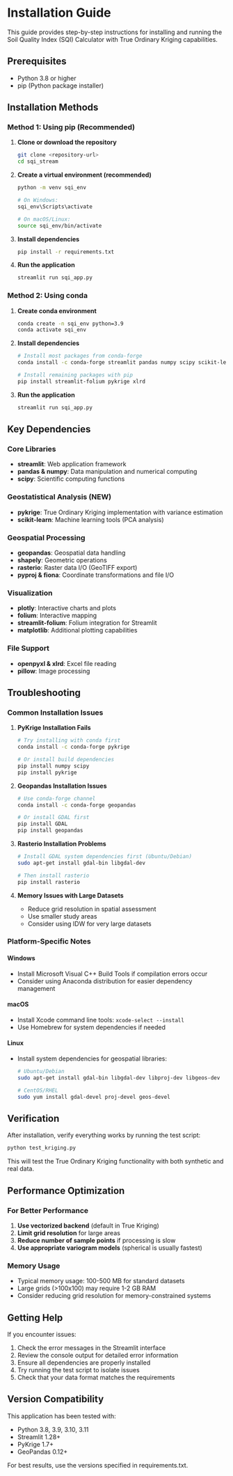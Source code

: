 # Installation Guide

This guide provides step-by-step instructions for installing and running the Soil Quality Index (SQI) Calculator with True Ordinary Kriging capabilities.

## Prerequisites

- Python 3.8 or higher
- pip (Python package installer)

## Installation Methods

### Method 1: Using pip (Recommended)

1. **Clone or download the repository**
   ```bash
   git clone <repository-url>
   cd sqi_stream
   ```

2. **Create a virtual environment (recommended)**
   ```bash
   python -m venv sqi_env
   
   # On Windows:
   sqi_env\Scripts\activate
   
   # On macOS/Linux:
   source sqi_env/bin/activate
   ```

3. **Install dependencies**
   ```bash
   pip install -r requirements.txt
   ```

4. **Run the application**
   ```bash
   streamlit run sqi_app.py
   ```

### Method 2: Using conda

1. **Create conda environment**
   ```bash
   conda create -n sqi_env python=3.9
   conda activate sqi_env
   ```

2. **Install dependencies**
   ```bash
   # Install most packages from conda-forge
   conda install -c conda-forge streamlit pandas numpy scipy scikit-learn geopandas plotly folium rasterio shapely openpyxl matplotlib pillow
   
   # Install remaining packages with pip
   pip install streamlit-folium pykrige xlrd
   ```

3. **Run the application**
   ```bash
   streamlit run sqi_app.py
   ```

## Key Dependencies

### Core Libraries
- **streamlit**: Web application framework
- **pandas & numpy**: Data manipulation and numerical computing
- **scipy**: Scientific computing functions

### Geostatistical Analysis (NEW)
- **pykrige**: True Ordinary Kriging implementation with variance estimation
- **scikit-learn**: Machine learning tools (PCA analysis)

### Geospatial Processing
- **geopandas**: Geospatial data handling
- **shapely**: Geometric operations
- **rasterio**: Raster data I/O (GeoTIFF export)
- **pyproj & fiona**: Coordinate transformations and file I/O

### Visualization
- **plotly**: Interactive charts and plots
- **folium**: Interactive mapping
- **streamlit-folium**: Folium integration for Streamlit
- **matplotlib**: Additional plotting capabilities

### File Support
- **openpyxl & xlrd**: Excel file reading
- **pillow**: Image processing

## Troubleshooting

### Common Installation Issues

1. **PyKrige Installation Fails**
   ```bash
   # Try installing with conda first
   conda install -c conda-forge pykrige
   
   # Or install build dependencies
   pip install numpy scipy
   pip install pykrige
   ```

2. **Geopandas Installation Issues**
   ```bash
   # Use conda-forge channel
   conda install -c conda-forge geopandas
   
   # Or install GDAL first
   pip install GDAL
   pip install geopandas
   ```

3. **Rasterio Installation Problems**
   ```bash
   # Install GDAL system dependencies first (Ubuntu/Debian)
   sudo apt-get install gdal-bin libgdal-dev
   
   # Then install rasterio
   pip install rasterio
   ```

4. **Memory Issues with Large Datasets**
   - Reduce grid resolution in spatial assessment
   - Use smaller study areas
   - Consider using IDW for very large datasets

### Platform-Specific Notes

#### Windows
- Install Microsoft Visual C++ Build Tools if compilation errors occur
- Consider using Anaconda distribution for easier dependency management

#### macOS
- Install Xcode command line tools: `xcode-select --install`
- Use Homebrew for system dependencies if needed

#### Linux
- Install system dependencies for geospatial libraries:
  ```bash
  # Ubuntu/Debian
  sudo apt-get install gdal-bin libgdal-dev libproj-dev libgeos-dev
  
  # CentOS/RHEL
  sudo yum install gdal-devel proj-devel geos-devel
  ```

## Verification

After installation, verify everything works by running the test script:

```bash
python test_kriging.py
```

This will test the True Ordinary Kriging functionality with both synthetic and real data.

## Performance Optimization

### For Better Performance
1. **Use vectorized backend** (default in True Kriging)
2. **Limit grid resolution** for large areas
3. **Reduce number of sample points** if processing is slow
4. **Use appropriate variogram models** (spherical is usually fastest)

### Memory Usage
- Typical memory usage: 100-500 MB for standard datasets
- Large grids (>100x100) may require 1-2 GB RAM
- Consider reducing grid resolution for memory-constrained systems

## Getting Help

If you encounter issues:

1. Check the error messages in the Streamlit interface
2. Review the console output for detailed error information
3. Ensure all dependencies are properly installed
4. Try running the test script to isolate issues
5. Check that your data format matches the requirements

## Version Compatibility

This application has been tested with:
- Python 3.8, 3.9, 3.10, 3.11
- Streamlit 1.28+
- PyKrige 1.7+
- GeoPandas 0.12+

For best results, use the versions specified in requirements.txt.
